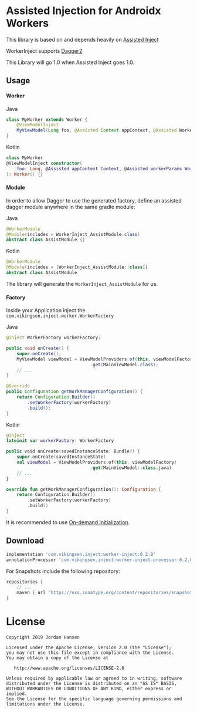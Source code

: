 Assisted Injection for Androidx Workers
=======================================

This library is based on and depends heavily on [Assisted Inject](https://github.com/square/AssistedInject)

WorkerInject supports [Dagger2](https://google.github.io/dagger/) 

This Library will go 1.0 when Assisted Inject goes 1.0.

Usage
-----

#### Worker

Java
```java
class MyWorker extends Worker {
    @ViewModelInject
    MyViewModel(Long foo, @Assisted Context appContext, @Assisted WorkerParamerter workerParams) {}
}
```
Kotlin
```kotlin
class MyWorker
@ViewModelInject constructor(
    foo: Long, @Assisted appContext Context, @Assisted workerParams WorkerParamerter
): Worker() {}
```

#### Module

In order to allow Dagger to use the generated factory, define an assisted dagger module anywhere in 
the same gradle module:

Java
```java
@WorkerModule
@Module(includes = WorkerInject_AssistModule.class)
abstract class AssistModule {}
``` 
Kotlin
```kotlin
@WorkerModule
@Module(includes = [WorkerInject_AssistModule::class])
abstract class AssistModule
``` 

The library will generate the `WorkerInject_AssistModule` for us.

#### Factory

Inside your Application inject the `com.vikingsen.inject.worker.WorkerFactory`

Java
```java
@Inject WorkerFactory workerFactory;

public void onCreate() {
    super.onCreate();
    MyViewModel viewModel = ViewModelProviders.of(this, viewModelFactory)
                                .get(MainViewModel.class);
    // ...
}

@Override
public Configuration getWorkManagerConfiguration() {
    return Configuration.Builder()
        .setWorkerFactory(workerFactory)
        .build();
}
```
Kotlin
```kotlin
@Inject 
lateinit var workerFactory: WorkerFactory

public void onCreate(savedInstanceState: Bundle?) {
    super.onCreate(savedInstanceState)
    val viewModel = ViewModelProviders.of(this, viewModelFactory)
                                .get(MainViewModel::class.java)
    // ...
}

override fun getWorkManagerConfiguration(): Configuration {
    return Configuration.Builder()
        .setWorkerFactory(workerFactory)
        .build()
}
```

It is recommended to use [On-demand Initialization](https://developer.android.com/topic/libraries/architecture/workmanager/advanced/custom-configuration#on-demand).

Download
--------
```groovy
implementation 'com.vikingsen.inject:worker-inject:0.2.0'
annotationProcessor 'com.vikingsen.inject:worker-inject-processor:0.2.0' // or `kapt` for Kotlin
```

For Snapshots include the following repository:
```groovy
repositories {
    // ...
    maven { url 'https://oss.sonatype.org/content/repositories/snapshots' }
}
```

License
=======

    Copyright 2019 Jordan Hansen

    Licensed under the Apache License, Version 2.0 (the "License");
    you may not use this file except in compliance with the License.
    You may obtain a copy of the License at

       http://www.apache.org/licenses/LICENSE-2.0

    Unless required by applicable law or agreed to in writing, software
    distributed under the License is distributed on an "AS IS" BASIS,
    WITHOUT WARRANTIES OR CONDITIONS OF ANY KIND, either express or implied.
    See the License for the specific language governing permissions and
    limitations under the License.
